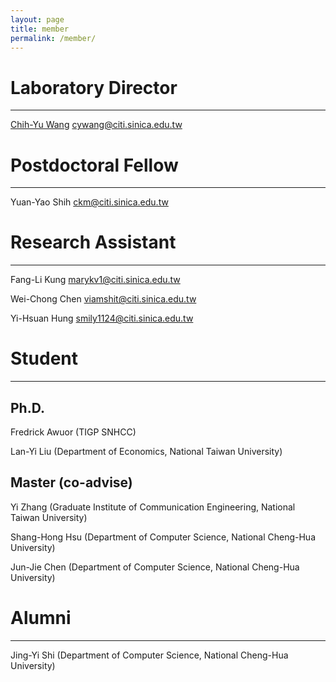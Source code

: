 ```yaml
---
layout: page
title: member
permalink: /member/
---
```


# Laboratory Director

----------------

[Chih-Yu Wang](http://tom.ky) <cywang@citi.sinica.edu.tw>

# Postdoctoral Fellow

-----------------

Yuan-Yao Shih <ckm@citi.sinica.edu.tw>

# Research Assistant

----------------

Fang-Li Kung <marykv1@citi.sinica.edu.tw>

Wei-Chong Chen <viamshit@citi.sinica.edu.tw>

Yi-Hsuan Hung <smily1124@citi.sinica.edu.tw>

# Student

----------------

## Ph.D.

Fredrick Awuor (TIGP SNHCC)

Lan-Yi Liu (Department of Economics, National Taiwan University)

## Master (co-advise)

Yi Zhang (Graduate Institute of Communication Engineering, National Taiwan University)

Shang-Hong Hsu (Department of Computer Science, National Cheng-Hua University)

Jun-Jie Chen (Department of Computer Science, National Cheng-Hua University)

# Alumni

----------------

Jing-Yi Shi (Department of Computer Science, National Cheng-Hua University)

